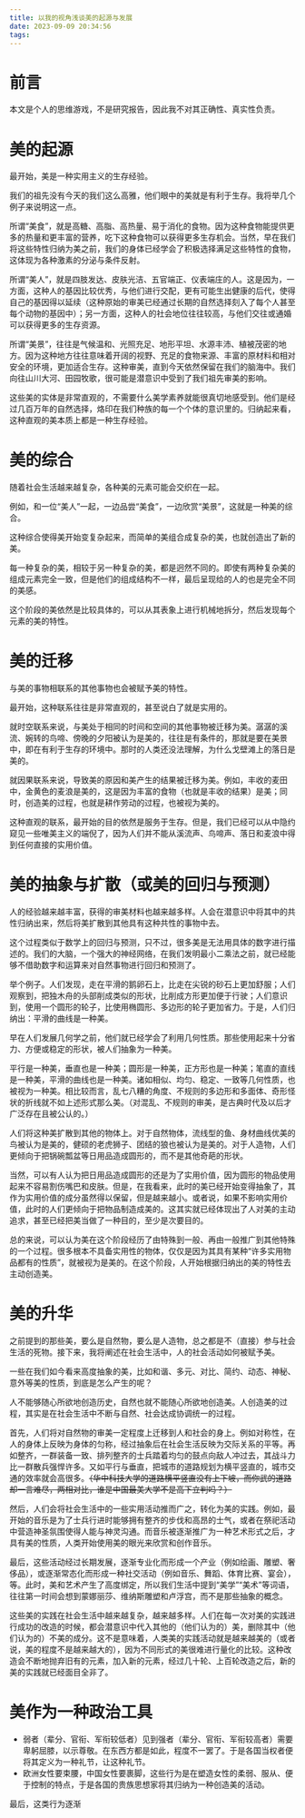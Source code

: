 ```yaml
---
title: 以我的视角浅谈美的起源与发展
date: 2023-09-09 20:34:56
tags:
---
```


# 前言

本文是个人的思维游戏，不是研究报告，因此我不对其正确性、真实性负责。

# 美的起源

最开始，美是一种实用主义的生存经验。

我们的祖先没有今天的我们这么高雅，他们眼中的美就是有利于生存。我将举几个例子来说明这一点。

所谓“美食”，就是高糖、高脂、高热量、易于消化的食物。因为这种食物能提供更多的热量和更丰富的营养，吃下这种食物可以获得更多生存机会。当然，早在我们将这些特性归纳为美之前，我们的身体已经学会了积极选择满足这些特性的食物，这体现为各种激素的分泌与条件反射。

所谓“美人”，就是四肢发达、皮肤光洁、五官端正、仪表端庄的人。这是因为，一方面，这种人的基因比较优秀，与他们进行交配，更有可能生出健康的后代，使得自己的基因得以延续（这种原始的审美已经通过长期的自然选择刻入了每个人甚至每个动物的基因中）；另一方面，这种人的社会地位往往较高，与他们交往或通婚可以获得更多的生存资源。

所谓“美景”，往往是气候温和、光照充足、地形平坦、水源丰沛、植被茂密的地方。因为这种地方往往意味着开阔的视野、充足的食物来源、丰富的原材料和相对安全的环境，更加适合生存。这种审美，直到今天依然保留在我们的脑海中。我们向往山川大河、田园牧歌，很可能是潜意识中受到了我们祖先审美的影响。

这些美的实体是非常直观的，不需要什么美学素养就能很真切地感受到。他们是经过几百万年的自然选择，烙印在我们种族的每一个个体的意识里的。归纳起来看，这种直观的美本质上都是一种生存经验。

# 美的综合

随着社会生活越来越复杂，各种美的元素可能会交织在一起。

例如，和一位“美人”一起，一边品尝“美食”，一边欣赏“美景”，这就是一种美的综合。

这种综合使得美开始变复杂起来，而简单的美组合成复杂的美，也就创造出了新的美。

每一种复杂的美，相较于另一种复杂的美，都是迥然不同的。即使有两种复杂美的组成元素完全一致，但是他们的组成结构不一样，最后呈现给的人的也是完全不同的美感。

这个阶段的美依然是比较具体的，可以从其表象上进行机械地拆分，然后发现每个元素的美的特性。

# 美的迁移

与美的事物相联系的其他事物也会被赋予美的特性。

最开始，这种联系往往是非常直观的，甚至说白了就是实用的。

就时空联系来说，与美处于相同的时间和空间的其他事物被迁移为美。潺潺的溪流、婉转的鸟啼、傍晚的夕阳被认为是美的，往往是有条件的，那就是要在美景中，即在有利于生存的环境中。那时的人类还没法理解，为什么戈壁滩上的落日是美的。

就因果联系来说，导致美的原因和美产生的结果被迁移为美。例如，丰收的麦田中，金黄色的麦浪是美的，这是因为丰富的食物（也就是丰收的结果）是美；同时，创造美的过程，也就是耕作劳动的过程，也被视为美的。

这种直观的联系，最开始的目的依然是服务于生存。但是，我们已经可以从中隐约窥见一些唯美主义的端倪了，因为人们并不能从溪流声、鸟啼声、落日和麦浪中得到任何直接的实用价值。

# 美的抽象与扩散（或美的回归与预测）

人的经验越来越丰富，获得的审美材料也越来越多样。人会在潜意识中将其中的共性归纳出来，然后将美扩散到其他具有这种共性的事物中去。

这个过程类似于数学上的回归与预测，只不过，很多美是无法用具体的数字进行描述的。我们的大脑，一个强大的神经网络，在我们发明最小二乘法之前，就已经能够不借助数字和运算来对自然事物进行回归和预测了。

举个例子。人们发现，走在平滑的鹅卵石上，比走在尖锐的砂石上更加舒服；人们观察到，把独木舟的头部削成类似的形状，比削成方形更加便于行驶；人们意识到，使用一个圆形的轮子，比使用椭圆形、多边形的轮子更加省力。于是，人们归纳出：平滑的曲线是一种美。

早在人们发展几何学之前，他们就已经学会了利用几何性质。那些使用起来十分省力、方便或稳定的形状，被人们抽象为一种美。

平行是一种美，垂直也是一种美；圆形是一种美，正方形也是一种美；笔直的直线是一种美，平滑的曲线也是一种美。诸如相似、均匀、稳定、一致等几何性质，也被视为一种美。相比较而言，乱七八糟的角度、不规则的多边形和多面体、奇形怪状的折线就不如上述形式那么美。（对混乱、不规则的审美，是古典时代及以后才广泛存在且被公认的。）

人们将这种美扩散到其他的物体上。对于自然物体，流线型的鱼、身材曲线优美的鸟被认为是美的，健硕的老虎狮子、团结的狼也被认为是美的。对于人造物，人们更倾向于把锅碗瓢盆等日用品造成圆形的，而不是其他奇葩的形状。

当然，可以有人认为把日用品造成圆形的还是为了实用价值，因为圆形的物品使用起来不容易割伤嘴巴和皮肤。但是，在我看来，此时的美已经开始变得抽象了，其作为实用价值的成分虽然得以保留，但是越来越小。或者说，如果不影响实用价值，此时的人们更倾向于把物品制造成美的。这其实就已经体现出了人对美的主动追求，甚至已经把美当做了一种目的，至少是次要目的。

总的来说，可以认为美在这个阶段经历了由特殊到一般、再由一般推广到其他特殊的一个过程。很多根本不具备实用性的物体，仅仅是因为其具有某种“许多实用物品都有的性质”，就被视为是美的。在这个阶段，人开始根据归纳出的美的特性去主动创造美。

# 美的升华

之前提到的那些美，要么是自然物，要么是人造物，总之都是不（直接）参与社会生活的死物。接下来，我将阐述在社会生活中，人的社会活动如何被赋予美。

一些在我们如今看来高度抽象的美，比如和谐、多元、对比、简约、动态、神秘、意外等美的性质，到底是怎么产生的呢？

人不能够随心所欲地创造历史，自然也就不能随心所欲地创造美。人创造美的过程，其实是在社会生活中不断与自然、社会达成协调统一的过程。

首先，人们将对自然物的审美一定程度上迁移到人和社会的身上。例如对称性，在人的身体上反映为身体的匀称，经过抽象后在社会生活反映为交际关系的平等。再如整齐，一群装备一致、排列整齐的士兵踏着均匀的鼓点向敌人冲过去，其战斗力比一群散兵强悍许多。又如平行与垂直，把城市的道路规划为横平竖直的，城市交通的效率就会高很多。~~（华中科技大学的道路横平竖直没有上下坡，而你武的道路却一言难尽，两相对比，谁是中国最美大学不是高下立判吗？）~~

然后，人们会将社会生活中的一些实用活动推而广之，转化为美的实践。例如，最开始的音乐是为了士兵行进时能够拥有整齐的步伐和高昂的士气，或者在祭祀活动中营造神圣氛围使得人能与神灵沟通。而音乐被逐渐推广为一种艺术形式之后，才具有美的性质，人类开始使用美的眼光来欣赏和创作音乐。

最后，这些活动经过长期发展，逐渐专业化而形成一个产业（例如绘画、雕塑、奢侈品），或逐渐常态化而形成一种社交活动（例如音乐、舞蹈、体育比赛、宴会），等。此时，美和艺术产生了高度绑定，所以我们生活中提到“美学”“美术”等词语，往往第一时间会想到蒙娜丽莎、维纳斯雕塑和卢浮宫，而不是那些抽象的概念。

这些美的实践在社会生活中越来越复杂，越来越多样。人们在每一次对美的实践进行成功的改造的时候，都会潜意识中代入其他的（他们认为的）美，删除其中（他们认为的）不美的成分。这不是意味着，人类美的实践活动就是越来越美的（或者说，美的程度不是越来越大的），因为不同形式的美很难进行量化的比较。这种改造会不断地抛弃旧有的元素，加入新的元素，经过几十轮、上百轮改造之后，新的美的实践就已经面目全非了。

# 美作为一种政治工具



* 弱者（辈分、官衔、军衔较低者）见到强者（辈分、官衔、军衔较高者）需要卑躬屈膝，以示尊敬。在东西方都是如此，程度不一罢了。于是各国当权者便将其定义为一种礼节，让这种礼节。
* 欧洲女性要束腰，中国女性要裹脚，这些行为是在塑造女性的柔弱、服从、便于控制的特点，于是各国的贵族思想家将其归纳为一种创造美的活动。

最后，这类行为逐渐


